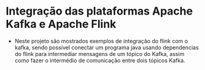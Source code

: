 # Integração das plataformas Apache Kafka e Apache Flink

- Neste projeto são mostrados exemplos de integração do flink com o kafka, sendo possível conectar um programa java usando dependencias do flink para intermediar mensagens de um tópico do Kafka, assim como fazer o intermédio de comunicação entre dois tópicos Kafka.
